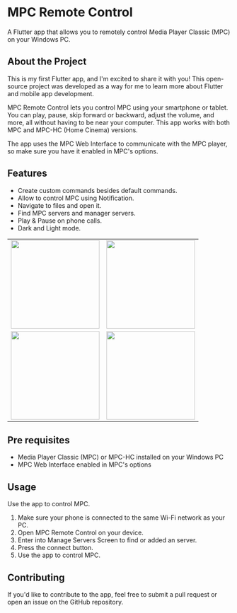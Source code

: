 # MPC Remote Control

A Flutter app that allows you to remotely control Media Player Classic (MPC) on your Windows PC.


## About the Project
This is my first Flutter app, and I'm excited to share it with you! This open-source project was developed as a way for me to learn more about Flutter and mobile app development.

MPC Remote Control lets you control MPC using your smartphone or tablet. You can play, pause, skip forward or backward, adjust the volume, and more, all without having to be near your computer. This app works with both MPC and MPC-HC (Home Cinema) versions.

The app uses the MPC Web Interface to communicate with the MPC player, so make sure you have it enabled in MPC's options.

## Features
- Create custom commands besides default commands.
- Allow to control MPC using Notification.
- Navigate to files and open it.
- Find MPC servers and manager servers.
- Play & Pause on phone calls.
- Dark and Light mode.

|       |       |
|:------|------:|
<img src="https://user-images.githubusercontent.com/74125222/236629281-e3fa5b29-81fc-495c-86b4-97054485d741.gif" width="200">|<img src="https://user-images.githubusercontent.com/74125222/236630345-336449b0-4b31-48f7-bb5a-a4a4bdc2e8c3.gif" width="200">
<img src="https://user-images.githubusercontent.com/74125222/236630830-39472fb8-34bb-48f3-8000-cb07ef11a259.gif" width="200">|<img src="https://user-images.githubusercontent.com/74125222/236628499-7af30f3f-d11e-436d-bf3d-a88ecd270594.gif" width="200">|



## Pre requisites
- Media Player Classic (MPC) or MPC-HC installed on your Windows PC
- MPC Web Interface enabled in MPC's options


## Usage
Use the app to control MPC.
1. Make sure your phone is connected to the same Wi-Fi network as your PC.
2. Open MPC Remote Control on your device.
3. Enter into Manage Servers Screen to find or added an server.
4. Press the connect button.
5. Use the app to control MPC.



## Contributing
If you'd like to contribute to the app, feel free to submit a pull request or open an issue on the GitHub repository.
